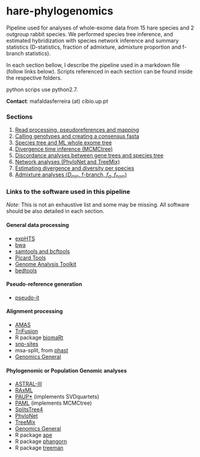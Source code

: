 # hare-phylogenomics
Pipeline used for analyses of whole-exome data from 15 hare species and 2 outgroup rabbit species. We performed species tree inference, and estimated hybridization with species network inference and summary statistics (D-statistics, fraction of admixture, admixture proportion and f-branch statistics). 

In each section bellow, I describe the pipeline used in a markdown file (follow links below). Scripts referenced in each section can be found inside the respective folders. 

python scrips use python2.7.

**Contact**: mafaldasferreira (at) cibio.up.pt

### Sections
1. [Read processing, pseudoreferences and mapping](1.pseudoreferences_and_mapping/1.pseudoreferences_and_mapping.md)
2. [Calling genotypes and creating a consensus fasta](2.call_variants_and_fasta_consensus/2.call_variants_and_fasta_consensus.md)
3. [Species tree and ML whole exome tree](3.species_tree_analysis/3.species_tree_analysis.md)
4. [Divergence time inference (MCMCtree)](4.divergence_time_inference/4.divergence_time_inference.md)
5. [Discordance analyses between gene trees and species tree](5.discordance_analyses/5.discordance_analyses.md)
6. [Network analyses (PhyloNet and TreeMix)](6.network_analyses/6.network_analyses.md)
7. [Estimating divergence and diversity per species](7.diversity_divergence_admixture/7.diversity_divergece_admixture.md)
8. [Admixture analyses (_D<sub>min</sub>_, f-branch, _f<sub>d</sub>_, _f<sub>hom</sub>_)](8.admixture_analyses/8.admixture_analyses.md)

### Links to the software used in this pipeline 

*Note*: This is not an exhaustive list and some may be missing. All software should be also detailed in each section.

#### General data processing
- [expHTS](https://github.com/msettles/expHTS)
- [bwa](http://bio-bwa.sourceforge.net/bwa.shtml)
- [samtools and bcftools](http://www.htslib.org)
- [Picard Tools](https://broadinstitute.github.io/picard/)
- [Genome Analysis Toolkit](https://gatk.broadinstitute.org/hc/en-us)
- [bedtools](https://bedtools.readthedocs.io/en/latest/)

#### Pseudo-reference generation
- [pseudo-it](https://github.com/bricesarver/pseudo-it)

#### Alignment processing
- [AMAS](https://github.com/marekborowiec/AMAS)
- [TriFusion](https://github.com/ODiogoSilva/TriFusion)
- R package [biomaRt](https://bioconductor.org/packages/release/bioc/html/biomaRt.html)
- [snp-sites](https://github.com/sanger-pathogens/snp-sites)
- msa-split, from [phast](http://compgen.cshl.edu/phast/)
- [Genomics General](https://github.com/simonhmartin/genomics_general)

#### Phylogenomic or Population Genomic analyses
- [ASTRAL-III](https://github.com/smirarab/ASTRAL/)
- [RAxML](https://cme.h-its.org/exelixis/web/software/raxml/)
- [PAUP*](https://paup.phylosolutions.com) (implements SVDquartets)
- [PAML](http://abacus.gene.ucl.ac.uk/software/paml.html) (implements MCMCtree)
- [SplitsTree4](http://www.splitstree.org)
- [PhyloNet](https://bioinfocs.rice.edu/phylonet)
- [TreeMix](https://bitbucket.org/nygcresearch/treemix/wiki/Home)
- [Genomics General](https://github.com/simonhmartin/genomics_general)
- R package [ape](https://cran.r-project.org/web/packages/ape/index.html)
- R package [phangorn](https://github.com/KlausVigo/phangorn)
- R package [treeman](https://github.com/DomBennett/treeman)


